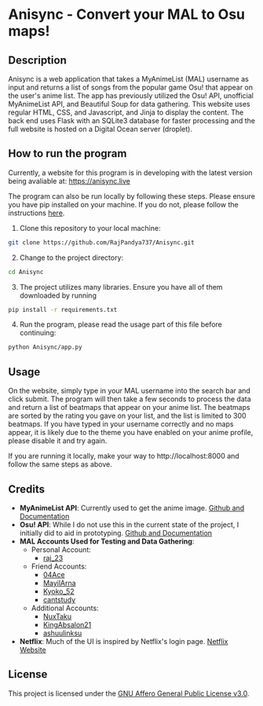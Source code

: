 # Anisync - Convert your MAL to Osu maps!

## Description

Anisync is a web application that takes a MyAnimeList (MAL) username as input and returns a list of songs from the popular game Osu! that appear on the user's anime list. The app has previously utilized the Osu! API, unofficial MyAnimeList API, and Beautiful Soup for data gathering. This website uses regular HTML, CSS, and Javascript, and Jinja to display the content. The back end uses Flask with an SQLite3 database for faster processing and the full website is hosted on a Digital Ocean server (droplet).

## How to run the program

Currently, a website for this program is in developing with the latest version being avaliable at: https://anisync.live

The program can also be run locally by following these steps. Please ensure you have pip installed on your machine. If you do not, please follow the instructions [here](https://pip.pypa.io/en/stable/installing/).

1. Clone this repository to your local machine:

```bash
git clone https://github.com/RajPandya737/Anisync.git
```

2. Change to the project directory:

```bash
cd Anisync
```

3. The project utilizes many libraries. Ensure you have all of them downloaded by running

```bash
pip install -r requirements.txt
```

4. Run the program, please read the usage part of this file before continuing:

```bash
python Anisync/app.py
```

## Usage

On the website, simply type in your MAL username into the search bar and click submit. The program will then take a few seconds to process the data and return a list of beatmaps that appear on your anime list. The beatmaps are sorted by the rating you gave on your list, and the list is limited to 300 beatmaps. If you have typed in your username correctly and no maps appear, it is likely due to the theme you have enabled on your anime profile, please disable it and try again.

If you are running it locally, make your way to http://localhost:8000 and follow the same steps as above.

## Credits

- **MyAnimeList API**: Currently used to get the anime image. [Github and Documentation](https://github.com/darenliang/mal-api)
- **Osu! API**: While I do not use this in the current state of the project, I initially did to aid in prototyping. [Github and Documentation](https://github.com/circleguard/ossapi)
- **MAL Accounts Used for Testing and Data Gathering**:
  - Personal Account:
    - [raj_23](https://myanimelist.net/profile/raj_23)
  - Friend Accounts:
    - [04Ace](https://myanimelist.net/profile/04Ace)
    - [MayilArna](https://myanimelist.net/profile/MayilArna)
    - [Kyoko_52](https://myanimelist.net/profile/Kyoko_52)
    - [cantstudy](https://myanimelist.net/profile/cantstudy)
  - Additional Accounts:
    - [NuxTaku](https://myanimelist.net/profile/NuxTaku)
    - [KingAbsalon21](https://myanimelist.net/profile/KingAbsalon21)
    - [ashuulinksu](https://myanimelist.net/profile/ashuulinksu)
- **Netflix**: Much of the UI is inspired by Netflix's login page. [Netflix Website](https://www.netflix.com/)


## License
This project is licensed under the [GNU Affero General Public License v3.0](LICENSE).
